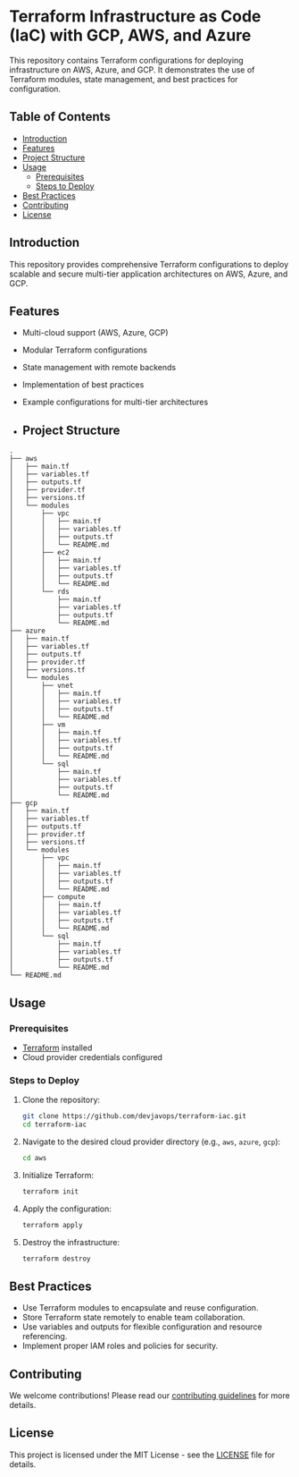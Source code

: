 # Terraform Infrastructure as Code (IaC) with GCP, AWS, and Azure

This repository contains Terraform configurations for deploying infrastructure on AWS, Azure, and GCP. It demonstrates the use of Terraform modules, state management, and best practices for configuration.

## Table of Contents

- [Introduction](#introduction)
- [Features](#features)
- [Project Structure](#project-structure)
- [Usage](#usage)
  - [Prerequisites](#prerequisites)
  - [Steps to Deploy](#steps-to-deploy)
- [Best Practices](#best-practices)
- [Contributing](#contributing)
- [License](#license)

## Introduction

This repository provides comprehensive Terraform configurations to deploy scalable and secure multi-tier application architectures on AWS, Azure, and GCP.

## Features

- Multi-cloud support (AWS, Azure, GCP)
- Modular Terraform configurations
- State management with remote backends
- Implementation of best practices
- Example configurations for multi-tier architectures

- ## Project Structure

```plaintext
.
├── aws
│   ├── main.tf
│   ├── variables.tf
│   ├── outputs.tf
│   ├── provider.tf
│   ├── versions.tf
│   └── modules
│       ├── vpc
│       │   ├── main.tf
│       │   ├── variables.tf
│       │   ├── outputs.tf
│       │   └── README.md
│       ├── ec2
│       │   ├── main.tf
│       │   ├── variables.tf
│       │   ├── outputs.tf
│       │   └── README.md
│       └── rds
│           ├── main.tf
│           ├── variables.tf
│           ├── outputs.tf
│           └── README.md
├── azure
│   ├── main.tf
│   ├── variables.tf
│   ├── outputs.tf
│   ├── provider.tf
│   ├── versions.tf
│   └── modules
│       ├── vnet
│       │   ├── main.tf
│       │   ├── variables.tf
│       │   ├── outputs.tf
│       │   └── README.md
│       ├── vm
│       │   ├── main.tf
│       │   ├── variables.tf
│       │   ├── outputs.tf
│       │   └── README.md
│       └── sql
│           ├── main.tf
│           ├── variables.tf
│           ├── outputs.tf
│           └── README.md
├── gcp
│   ├── main.tf
│   ├── variables.tf
│   ├── outputs.tf
│   ├── provider.tf
│   ├── versions.tf
│   └── modules
│       ├── vpc
│       │   ├── main.tf
│       │   ├── variables.tf
│       │   ├── outputs.tf
│       │   └── README.md
│       ├── compute
│       │   ├── main.tf
│       │   ├── variables.tf
│       │   ├── outputs.tf
│       │   └── README.md
│       └── sql
│           ├── main.tf
│           ├── variables.tf
│           ├── outputs.tf
│           └── README.md
└── README.md
```
## Usage

### Prerequisites

- [Terraform](https://www.terraform.io/downloads.html) installed
- Cloud provider credentials configured

### Steps to Deploy

1. Clone the repository:

    ```bash
    git clone https://github.com/devjavops/terraform-iac.git
    cd terraform-iac
    ```

2. Navigate to the desired cloud provider directory (e.g., `aws`, `azure`, `gcp`):

    ```bash
    cd aws
    ```

3. Initialize Terraform:

    ```bash
    terraform init
    ```

4. Apply the configuration:

    ```bash
    terraform apply
    ```

5. Destroy the infrastructure:

    ```bash
    terraform destroy
    ```

## Best Practices

- Use Terraform modules to encapsulate and reuse configuration.
- Store Terraform state remotely to enable team collaboration.
- Use variables and outputs for flexible configuration and resource referencing.
- Implement proper IAM roles and policies for security.

## Contributing

We welcome contributions! Please read our [contributing guidelines](CONTRIBUTING.md) for more details.

## License

This project is licensed under the MIT License - see the [LICENSE](LICENSE) file for details.
